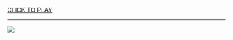 
<a href="https://premium76.site?title=bendy_and_the_ink_machine_game_unblocked&ref=13M">CLICK TO PLAY</a></h3>
<hr>

<a href="https://premium76.site?title=bendy_and_the_ink_machine_game_unblocked&ref=13M"><img src="https://clearcache.store/games.png"></a>


